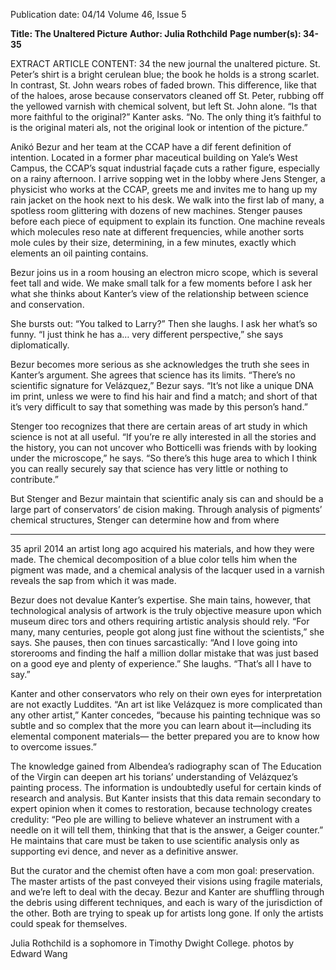 Publication date: 04/14
Volume 46, Issue 5

**Title: The Unaltered Picture**
**Author: Julia Rothchild**
**Page number(s): 34-35**

EXTRACT ARTICLE CONTENT:
34
the new journal
the unaltered picture. St. Peter’s shirt is a bright cerulean 
blue; the book he holds is a strong scarlet. In contrast, 
St. John wears robes of faded brown. This difference, like 
that of the haloes, arose because conservators cleaned off 
St. Peter, rubbing off the yellowed varnish with chemical 
solvent, but left St. John alone.
“Is that more faithful to the original?” Kanter asks. 
“No. The only thing it’s faithful to is the original materi­
als, not the original look or intention of the picture.”

Anikó Bezur and her team at the CCAP have a dif­
ferent definition of intention. Located in a former phar­
maceutical building on Yale’s West Campus, the CCAP’s 
squat industrial façade cuts a rather figure, especially on 
a rainy afternoon. I arrive sopping wet in the lobby where 
Jens Stenger, a physicist who works at the CCAP, greets 
me and invites me to hang up my rain jacket on the hook 
next to his desk. We walk into the first lab of many, a 
spotless room glittering with dozens of new machines. 
Stenger pauses before each piece of equipment to explain 
its function. One machine reveals which molecules reso­
nate at different frequencies, while another sorts mole­
cules by their size, determining, in a few minutes, exactly 
which elements an oil painting contains.

Bezur joins us in a room housing an electron micro­
scope, which is several feet tall and wide. We make small 
talk for a few moments before I ask her what she thinks 
about Kanter’s view of the relationship between science 
and conservation.

She bursts out: “You talked to Larry?” Then she 
laughs. I ask her what’s so funny. “I just think he has a…
very different perspective,” she says diplomatically.

Bezur becomes more serious as she acknowledges 
the truth she sees in Kanter’s argument. She agrees that 
science has its limits. “There’s no scientific signature for 
Velázquez,” Bezur says. “It’s not like a unique DNA im­
print, unless we were to find his hair and find a match; 
and short of that it’s very difficult to say that something 
was made by this person’s hand.”

Stenger too recognizes that there are certain areas of 
art study in which science is not at all useful. “If you’re re­
ally interested in all the stories and the history, you can­
not uncover who Botticelli was friends with by looking 
under the microscope,” he says. “So there’s this huge area 
to which I think you can really securely say that science 
has very little or nothing to contribute.”

But Stenger and Bezur maintain that scientific analy­
sis can and should be a large part of conservators’ de­
cision making. Through analysis of pigments’ chemical 
structures, Stenger can determine how and from where 


---

35
april 2014
an artist long ago acquired his materials, and how they 
were made. The chemical decomposition of a blue color 
tells him when the pigment was made, and a chemical 
analysis of the lacquer used in a varnish reveals the sap 
from which it was made.

Bezur does not devalue Kanter’s expertise. She main­
tains, however, that technological analysis of artwork is 
the truly objective measure upon which museum direc­
tors and others requiring artistic analysis should rely.
“For many, many centuries, people got along just fine 
without the scientists,” she says. She pauses, then con­
tinues sarcastically: “And I love going into storerooms 
and finding the half a million dollar mistake that was 
just based on a good eye and plenty of experience.” She 
laughs. “That’s all I have to say.” 

Kanter and other conservators who rely on their own 
eyes for interpretation are not exactly Luddites. “An art­
ist like Velázquez is more complicated than any other 
artist,” Kanter concedes, “because his painting technique 
was so subtle and so complex that the more you can learn 
about it—including its elemental component materials—
the better prepared you are to know how to overcome 
issues.”

The knowledge gained from Albendea’s radiography 
scan of The Education of the Virgin can deepen art his­
torians’ understanding of Velázquez’s painting process. 
The information is undoubtedly useful for certain kinds 
of research and analysis. But Kanter insists that this data 
remain secondary to expert opinion when it comes to 
restoration, because technology creates credulity: “Peo­
ple are willing to believe whatever an instrument with 
a needle on it will tell them, thinking that that is the 
answer, a Geiger counter.” He maintains that care must 
be taken to use scientific analysis only as supporting evi­
dence, and never as a definitive answer.

But the curator and the chemist often have a com­
mon goal: preservation. The master artists of the past 
conveyed their visions using fragile materials, and we’re 
left to deal with the decay. Bezur and Kanter are shuffling 
through the debris using different techniques, and each 
is wary of the jurisdiction of the other. Both are trying 
to speak up for artists long gone. If only the artists could 
speak for themselves.

Julia Rothchild is a sophomore 
in Timothy Dwight College.
photos by Edward Wang